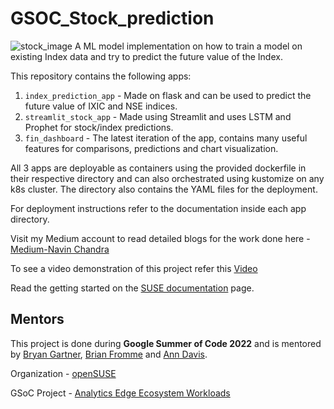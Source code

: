# GSOC_Stock_prediction
![stock_image](https://www.umpindex.com/images/UMPI-Stock-Market-Projection-Software.png)
A ML model implementation on how to train a model on existing Index data and try to predict the future value of the Index.

This repository contains the following apps:
1. `index_prediction_app` - Made on flask and can be used to predict the future value of IXIC and NSE indices.
2. `streamlit_stock_app` - Made using Streamlit and uses LSTM and Prophet for stock/index predictions.
3. `fin_dashboard` - The latest iteration of the app, contains many useful features for comparisons, predictions and chart visualization.

All 3 apps are deployable as containers using the provided dockerfile in their respective directory and can also orchestrated using kustomize on any k8s cluster. The directory also contains the YAML files for the deployment.

For deployment instructions refer to the documentation inside each app directory.

Visit my Medium account to read detailed blogs for the work done here - [Medium-Navin Chandra](https://medium.com/@navinchandra772)

To see a video demonstration of this project refer this [Video](https://drive.google.com/file/d/1oBYy61PSsp0q2GSQtnOzakinzLTVCv2y/view?usp=sharing)

Read the getting started on the [SUSE documentation](https://documentation.suse.com/trd/kubernetes/single-html/gs_rancher_edge-analytics_finance_stocks/) page.

 ## Mentors
 This project is done during **Google Summer of Code 2022** and is mentored by [Bryan Gartner](https://github.com/bwgartner), [Brian Fromme](https://github.com/mrjazzcat) and [Ann Davis](https://github.com/andavissuse).
 
 Organization - [openSUSE](https://www.opensuse.org/)

 GSoC Project - [Analytics Edge Ecosystem Workloads](https://summerofcode.withgoogle.com/programs/2022/projects/wvb53CUA)